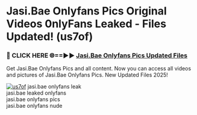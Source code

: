 # Jasi.Bae Onlyfans Pics Original Videos 0nlyFans Leaked - Files Updated! (us7of)

<h3>🔴 CLICK HERE 🌐==►► <a href="https://tinyurl.com/x26r9saj" rel="nofollow">Jasi.Bae Onlyfans Pics Updated Files</a></h3>

Get Jasi.Bae Onlyfans Pics and all content. Now you can access all videos and pictures of Jasi.Bae Onlyfans Pics. New Updated Files 2025!

[![us7of](https://i.imgur.com/LkgZPqh.gif)](https://tinyurl.com/x26r9saj)
jasi.bae onlyfans leak<br>
jasi.bae leaked onlyfans<br>
jasi.bae onlyfans pics<br>
jasi.bae onlyfans nude